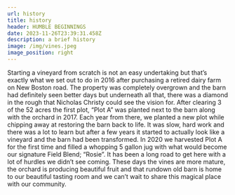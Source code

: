 ```yaml
---
url: history
title: history
header: HUMBLE BEGINNINGS
date: 2023-11-26T23:39:31.458Z
description: a brief history
image: /img/vines.jpeg
image_position: right
---
```



Starting a vineyard from scratch is not an easy undertaking but that’s exactly what we set out to do in 2016 after purchasing a retired dairy farm on New Boston road. The property was completely overgrown and the barn had definitely seen better days but underneath all that, there was a diamond in the rough that Nicholas Christy could see the vision for. After clearing 3 of the 52 acres the first plot, “Plot A” was planted next to the barn along with the orchard in 2017. Each year from there, we planted a new plot while chipping away at restoring the barn back to life. It was slow, hard work and there was a lot to learn but after a few years it started to actually look like a vineyard and the barn had been transformed. In 2020 we harvested Plot A for the first time and filled a whopping 5 gallon jug with what would become our signature Field Blend; “Rosie”. It has been a long road to get here with a lot of hurdles we didn’t see coming. These days the vines are more mature, the orchard is producing beautiful fruit and that rundown old barn is home to our beautiful tasting room and we can’t wait to share this magical place with our community.